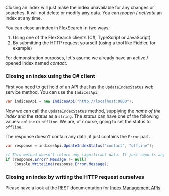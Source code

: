 Closing an index will just make the index unavailable for any changes or searches. It will not delete or modify any data. You can *reopen* / *activate* an index at any time.

You can close an index in FlexSearch in two ways:

1. Using one of the FlexSearch clients (C#, TypeScript or JavaScript)
2. By submitting the HTTP request yourself (using a tool like Fiddler, for example)

For demonstration purposes, let's asume we already have an active / opened index named *contact*.

### Closing an index using the C# client

First you need to get hold of an API that has the `UpdateIndexStatus` web service method. You can use the `IndicesApi`:

```csharp
var indicesApi = new IndicesApi("http://localhost:9800");
```

Now we can call the `UpdateIndexStatus` method, supplying the *name of the index* and the *status* as a `string`. The *status* can have one of the following values: `online` or `offline`. We are, of course, going to set the status to `offline`.

The response doesn't contain any data, it just contains the `Error` part.

```csharp
var response = indicesApi.UpdateIndexStatus("contact", "offline");

// This method doesn't return any significant data. It just reports any errors.
if (response.Error?.Message != null)
    Console.WriteLine(response.Error.Message);
```

### Closing an index by writing the HTTP request ourselves

Please have a look at the REST documentation for [Index Management APIs].

[Index Management APIs]: https://flexsearch.net/docs/rest/examples/other-indices